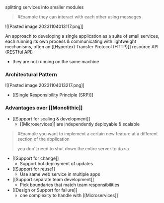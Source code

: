 splitting services into smaller modules
>	#Example 
>	they can interact with each other using messages

![[Pasted image 20231104013117.png]]

An approach to developing a single application as a suite of small services, each running its own process & communicating with lightweight mechanisms, often an [[Hypertext Transfer Protocol (HTTP)]] resource API (RESTful API)
- they are not running on the same machine

### Architectural Pattern
![[Pasted image 20231104013217.png]]
- [[Single Responsibility Principle (SRP)]]

### Advantages over [[Monolithic]]
- [[Support for scaling & development]]
	- [[Microservices]] are independently deployable & scalable
>	#Example 
>	you want to implement a certain new feature at a different section of the application
>	
>	you don't need to shut down the entire server to do so
- [[Support for change]]
	- Support hot deployment of updates
- [[Support for reuse]]
	- Use same web service in multiple apps
- [[Support separate team development]]
	- Pick boundaries that match team responsibilities
- [[Design or Support for failure]]
	- one complexity to handle with [[Microservices]]

